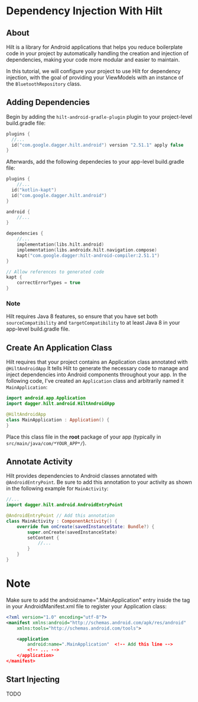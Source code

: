 # Dependency Injection With Hilt
## About
Hilt is a library for Android applications that helps you reduce boilerplate code in your project by automatically handling the creation and injection of dependencies,
making your code more modular and easier to maintain.

In this tutorial, we will configure your project to use Hilt for dependency injection,
with the goal of providing your ViewModels with an instance of the `BluetoothRepository` class.
## Adding Dependencies
Begin by adding the `hilt-android-gradle-plugin` plugin to your project-level build.gradle file:
```kotlin
plugins {
  //...
  id("com.google.dagger.hilt.android") version "2.51.1" apply false
}
```
Afterwards, add the following dependecies to your app-level build.gradle file:
```kotlin
plugins {
    //...
  id("kotlin-kapt")
  id("com.google.dagger.hilt.android")
}

android {
    //...
}

dependencies {
    //...
    implementation(libs.hilt.android)
    implementation(libs.androidx.hilt.navigation.compose)
    kapt("com.google.dagger:hilt-android-compiler:2.51.1")
}

// Allow references to generated code
kapt {
    correctErrorTypes = true
}
```
### Note
Hilt requires Java 8 features,
so ensure that you have set both `sourceCompatibility` and `targetCompatibility` to at least Java 8 in your app-level build.gradle file.
## Create An Application Class
Hilt requires that your project contains an Application class annotated with `@HiltAndroidApp`
It tells Hilt to generate the necessary code to manage and inject dependencies into Android components throughout your app.
In the following code, I've created an `Application` class and arbitrarily named it `MainApplication`:
```kotlin
import android.app.Application
import dagger.hilt.android.HiltAndroidApp

@HiltAndroidApp
class MainApplication : Application() {
}
```
Place this class file in the **root** package of your app (typically in `src/main/java/com/*YOUR_APP*/`).
## Annotate Activity
Hilt provides dependencies to Android classes annotated with `@AndroidEntryPoint`.
Be sure to add this annotation to your activity as shown in the following example for `MainActivity`:
```kotlin
//...
import dagger.hilt.android.AndroidEntryPoint

@AndroidEntryPoint // Add this annotation
class MainActivity : ComponentActivity() {
    override fun onCreate(savedInstanceState: Bundle?) {
        super.onCreate(savedInstanceState)
        setContent {
            //...
        }
    }
}
```
# Note
Make sure to add the android:name=".MainApplication" entry inside the <application> tag in your AndroidManifest.xml file
to register your Application class:
```xml
<?xml version="1.0" encoding="utf-8"?>
<manifest xmlns:android="http://schemas.android.com/apk/res/android"
    xmlns:tools="http://schemas.android.com/tools">

    <application
        android:name=".MainApplication"  <!-- Add this line -->
        <!-- ... -->
    </application>
</manifest>
```
## Start Injecting
TODO
